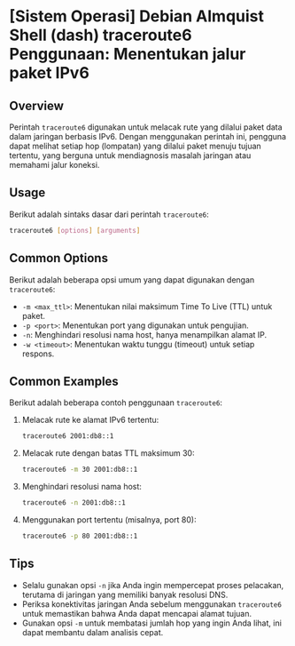 # [Sistem Operasi] Debian Almquist Shell (dash) traceroute6 Penggunaan: Menentukan jalur paket IPv6

## Overview
Perintah `traceroute6` digunakan untuk melacak rute yang dilalui paket data dalam jaringan berbasis IPv6. Dengan menggunakan perintah ini, pengguna dapat melihat setiap hop (lompatan) yang dilalui paket menuju tujuan tertentu, yang berguna untuk mendiagnosis masalah jaringan atau memahami jalur koneksi.

## Usage
Berikut adalah sintaks dasar dari perintah `traceroute6`:

```bash
traceroute6 [options] [arguments]
```

## Common Options
Berikut adalah beberapa opsi umum yang dapat digunakan dengan `traceroute6`:

- `-m <max_ttl>`: Menentukan nilai maksimum Time To Live (TTL) untuk paket.
- `-p <port>`: Menentukan port yang digunakan untuk pengujian.
- `-n`: Menghindari resolusi nama host, hanya menampilkan alamat IP.
- `-w <timeout>`: Menentukan waktu tunggu (timeout) untuk setiap respons.

## Common Examples
Berikut adalah beberapa contoh penggunaan `traceroute6`:

1. Melacak rute ke alamat IPv6 tertentu:
   ```bash
   traceroute6 2001:db8::1
   ```

2. Melacak rute dengan batas TTL maksimum 30:
   ```bash
   traceroute6 -m 30 2001:db8::1
   ```

3. Menghindari resolusi nama host:
   ```bash
   traceroute6 -n 2001:db8::1
   ```

4. Menggunakan port tertentu (misalnya, port 80):
   ```bash
   traceroute6 -p 80 2001:db8::1
   ```

## Tips
- Selalu gunakan opsi `-n` jika Anda ingin mempercepat proses pelacakan, terutama di jaringan yang memiliki banyak resolusi DNS.
- Periksa konektivitas jaringan Anda sebelum menggunakan `traceroute6` untuk memastikan bahwa Anda dapat mencapai alamat tujuan.
- Gunakan opsi `-m` untuk membatasi jumlah hop yang ingin Anda lihat, ini dapat membantu dalam analisis cepat.